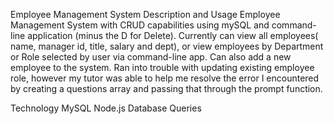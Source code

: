 Employee Management System
Description and Usage
Employee Management System with CRUD capabilities using mySQL and command-line application (minus the D for Delete). Currently can view all employees( name, manager id, title, salary and dept), or view employees by Department or Role selected by user via command-line app. Can also add a new employee to the system. Ran into trouble with updating existing employee role, however my tutor was able to help me resolve the error I encountered by creating a questions array and passing that through the prompt function.

Technology
MySQL
Node.js
Database Queries
